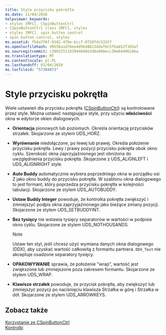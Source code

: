 ```yaml
---
title: Style przycisku pokrętła
ms.date: 11/04/2016
helpviewer_keywords:
- styles [MFC], CSpinButtonCtrl
- CSpinButtonCtrl class [MFC], styles
- styles [MFC], spin button control
- spin button control, styles
ms.assetid: fb4a7f6f-9182-47be-bccf-0728fdc5332f
ms.openlocfilehash: d955ba1d76ee4d5648613ddaf6c5f6a652f3d3af
ms.sourcegitcommit: c3093251193944840e3d0a068ecc30e6449624ba
ms.translationtype: MT
ms.contentlocale: pl-PL
ms.lasthandoff: 03/04/2019
ms.locfileid: "57304873"
---
```

# <a name="spin-button-styles"></a>Style przycisku pokrętła

Wiele ustawień dla przycisku pokrętła ([CSpinButtonCtrl](../mfc/reference/cspinbuttonctrl-class.md)) są kontrolowane przez style. Można ustawić następujące style, przy użyciu **właściwości** okna w edytorze okien dialogowych.

- **Orientacja** pionowych lub poziomych. Określa orientację przycisków strzałek. Skojarzone ze stylem UDS_HORZ.

- **Wyrównanie** niedołączone, po lewej lub prawej. Określa położenie przycisku pokrętła. Lewy i prawy pozycji przycisku pokrętła obok okno cyklu. Szerokość okna zaprzyjaźnionego jest obniżona do uwzględnienia przycisku pokrętła. Skojarzone z UDS_ALIGNLEFT i UDS_ALIGNRIGHT style.

- **Auto Buddy** automatycznie wybiera poprzedniego okna w porządku osi Z jako okno buddy do przycisku pokrętła. W szablonu okna dialogowego to jest formant, który poprzedza przycisku pokrętła w kolejności tabulacji. Skojarzone ze stylem UDS_AUTOBUDDY.

- **Ustaw Buddy Integer** powoduje, że kontrolka pokrętła zwiększyć i zmniejszyć podpis okna zaprzyjaźnionego jako bieżące zmiany pozycji. Skojarzone ze stylem UDS_SETBUDDYINT.

- **Bez tysięcy** nie wstawia tysięcy separatorów w wartości w podpisie okno cyklu. Skojarzone ze stylem UDS_NOTHOUSANDS.

    > [!NOTE]
    >  Ustaw ten styl, jeśli chcesz użyć wymiana danych okna dialogowego (DDX), aby uzyskać wartość całkowitą z formantu partnera. `DDX_Text` nie akceptuje osadzone separatory tysięcy.

- **OPAKOWYWANIE** sprawia, że położenie "wrap", wartość jest zwiększone lub zmniejszone poza zakresem formantu. Skojarzone ze stylem UDS_WRAP.

- **Klawisze strzałek** powoduje, że przycisk pokrętła, aby zwiększyć lub zmniejszyć pozycji po naciśnięciu klawisza Strzałka w górę i Strzałka w dół. Skojarzone ze stylem UDS_ARROWKEYS.

## <a name="see-also"></a>Zobacz także

[Korzystanie ze CSpinButtonCtrl](../mfc/using-cspinbuttonctrl.md)<br/>
[Kontrolki](../mfc/controls-mfc.md)
